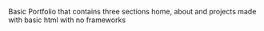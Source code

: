 Basic Portfolio that contains three sections home, about and projects made with basic html with no frameworks